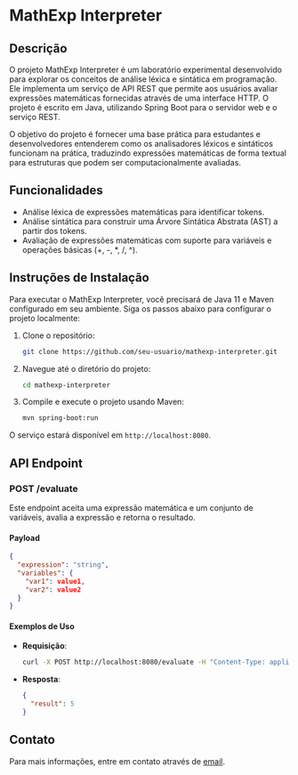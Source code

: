 # MathExp Interpreter

## Descrição
O projeto MathExp Interpreter é um laboratório experimental desenvolvido para explorar os conceitos de análise léxica e sintática em programação. Ele implementa um serviço de API REST que permite aos usuários avaliar expressões matemáticas fornecidas através de uma interface HTTP. O projeto é escrito em Java, utilizando Spring Boot para o servidor web e o serviço REST.

O objetivo do projeto é fornecer uma base prática para estudantes e desenvolvedores entenderem como os analisadores léxicos e sintáticos funcionam na prática, traduzindo expressões matemáticas de forma textual para estruturas que podem ser computacionalmente avaliadas.

## Funcionalidades
- Análise léxica de expressões matemáticas para identificar tokens.
- Análise sintática para construir uma Árvore Sintática Abstrata (AST) a partir dos tokens.
- Avaliação de expressões matemáticas com suporte para variáveis e operações básicas (+, -, *, /, ^).

## Instruções de Instalação
Para executar o MathExp Interpreter, você precisará de Java 11 e Maven configurado em seu ambiente. Siga os passos abaixo para configurar o projeto localmente:

1. Clone o repositório:
   ```bash
   git clone https://github.com/seu-usuario/mathexp-interpreter.git
   ```
2. Navegue até o diretório do projeto:
   ```bash
   cd mathexp-interpreter
   ```
3. Compile e execute o projeto usando Maven:
   ```bash
   mvn spring-boot:run
   ```

O serviço estará disponível em `http://localhost:8080`.

## API Endpoint

### POST /evaluate
Este endpoint aceita uma expressão matemática e um conjunto de variáveis, avalia a expressão e retorna o resultado.

#### Payload
```json
{
  "expression": "string",
  "variables": {
    "var1": value1,
    "var2": value2
  }
}
```

#### Exemplos de Uso
- **Requisição**:
  ```bash
  curl -X POST http://localhost:8080/evaluate -H "Content-Type: application/json" -d '{"expression": ":x+(:k/:y)", "variables": {"x": 3, "k": 4, "y": 2}}'
  ```

- **Resposta**:
  ```json
  {
    "result": 5
  }
  ```

## Contato
Para mais informações, entre em contato através de [email](mailto:agnaldo.anjos@gmail.com).
```